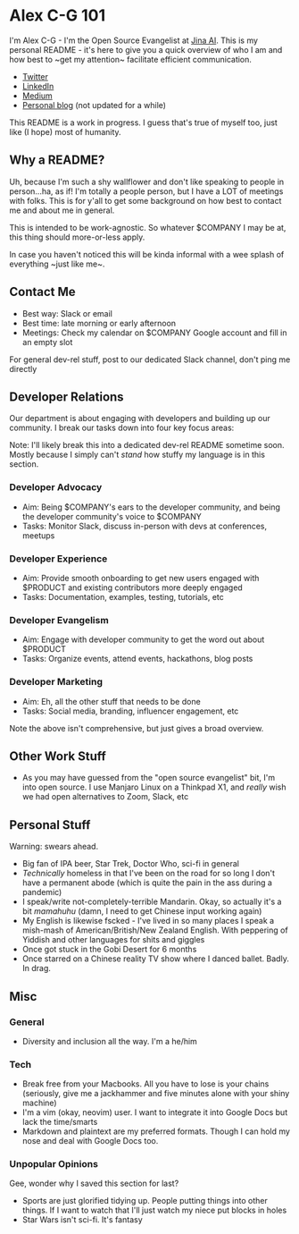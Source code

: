 # Alex C-G 101

I'm Alex C-G - I'm the Open Source Evangelist at [Jina AI](http://www.jina.ai). This is my personal README - it's here to give you a quick overview of who I am and how best to ~get my attention~ facilitate efficient communication.

* [Twitter](http://www.twitter.com/alexcg)
* [LinkedIn](https://www.linkedin.com/in/alexcg/)
* [Medium](https://medium.com/@alexcg1)
* [Personal blog](http://alexcg1.github.io) (not updated for a while)

This README is a work in progress. I guess that's true of myself too, just like (I hope) most of humanity.

## Why a README?

Uh, because I'm such a shy wallflower and don't like speaking to people in person...ha, as if! I'm totally a people person, but I have a LOT of meetings with folks. This is for y'all to get some background on how best to contact me and about me in general.

This is intended to be work-agnostic. So whatever $COMPANY I may be at, this thing should more-or-less apply.

In case you haven't noticed this will be kinda informal with a wee splash of everything ~just like me~.

## Contact Me

- Best way: Slack or email
- Best time: late morning or early afternoon
- Meetings: Check my calendar on $COMPANY Google account and fill in an empty slot

For general dev-rel stuff, post to our dedicated Slack channel, don't ping me directly

## Developer Relations

Our department is about engaging with developers and building up our community. I break our tasks down into four key focus areas:

Note: I'll likely break this into a dedicated dev-rel README sometime soon. Mostly because I simply can't *stand* how stuffy my language is in this section.

### Developer Advocacy

- Aim: Being $COMPANY's ears to the developer community, and being the developer community's voice to $COMPANY
- Tasks: Monitor Slack, discuss in-person with devs at conferences, meetups

### Developer Experience

- Aim: Provide smooth onboarding to get new users engaged with $PRODUCT and existing contributors more deeply engaged
- Tasks: Documentation, examples, testing, tutorials, etc

### Developer Evangelism

- Aim: Engage with developer community to get the word out about $PRODUCT
- Tasks: Organize events, attend events, hackathons, blog posts

### Developer Marketing

- Aim: Eh, all the other stuff that needs to be done
- Tasks: Social media, branding, influencer engagement, etc

Note the above isn't comprehensive, but just gives a broad overview.

## Other Work Stuff

- As you may have guessed from the "open source evangelist" bit, I'm into open source. I use Manjaro Linux on a Thinkpad X1, and *really* wish we had open alternatives to Zoom, Slack, etc

## Personal Stuff

Warning: swears ahead.

- Big fan of IPA beer, Star Trek, Doctor Who, sci-fi in general
- *Technically* homeless in that I've been on the road for so long I don't have a permanent abode (which is quite the pain in the ass during a pandemic)
- I speak/write not-completely-terrible Mandarin. Okay, so actually it's a bit *mamahuhu* (damn, I need to get Chinese input working again)
- My English is likewise fscked - I've lived in so many places I speak a mish-mash of American/British/New Zealand English. With peppering of Yiddish and other languages for shits and giggles
- Once got stuck in the Gobi Desert for 6 months
- Once starred on a Chinese reality TV show where I danced ballet. Badly. In drag.

## Misc

### General

- Diversity and inclusion all the way. I'm a he/him

### Tech

- Break free from your Macbooks. All you have to lose is your chains (seriously, give me a jackhammer and five minutes alone with your shiny machine)
- I'm a vim (okay, neovim) user. I want to integrate it into Google Docs but lack the time/smarts
- Markdown and plaintext are my preferred formats. Though I can hold my nose and deal with Google Docs too.

### Unpopular Opinions

Gee, wonder why I saved this section for last?

- Sports are just glorified tidying up. People putting things into other things. If I want to watch that I'll just watch my niece put blocks in holes
- Star Wars isn't sci-fi. It's fantasy
